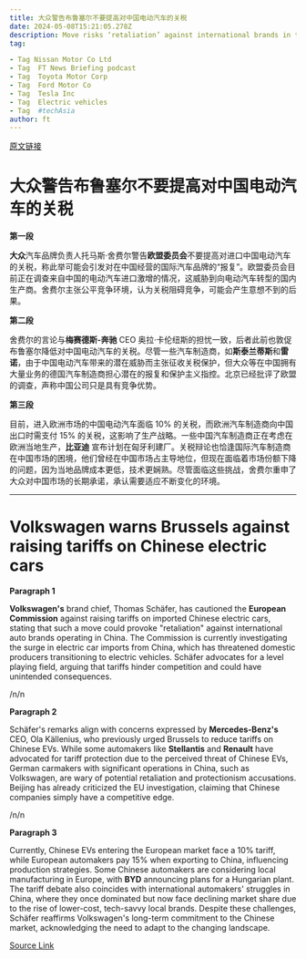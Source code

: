 ```yaml
---
title: 大众警告布鲁塞尔不要提高对中国电动汽车的关税
date: 2024-05-08T15:21:05.278Z
description: Move risks ‘retaliation’ against international brands in the country, German carmaker’s brand chief tells FT car summit
tag: 

- Tag Nissan Motor Co Ltd
- Tag  FT News Briefing podcast
- Tag  Toyota Motor Corp
- Tag  Ford Motor Co
- Tag  Tesla Inc
- Tag  Electric vehicles
- Tag  #techAsia
author: ft
---
```


[原文链接](https://ft.com/content/7441f808-8302-4344-a0b9-3f52d86e9d90)

# 大众警告布鲁塞尔不要提高对中国电动汽车的关税

**第一段** 

**大众**汽车品牌负责人托马斯·舍费尔警告**欧盟委员会**不要提高对进口中国电动汽车的关税，称此举可能会引发对在中国经营的国际汽车品牌的“报复”。欧盟委员会目前正在调查来自中国的电动汽车进口激增的情况，这威胁到向电动汽车转型的国内生产商。舍费尔主张公平竞争环境，认为关税阻碍竞争，可能会产生意想不到的后果。

**第二段** 

舍费尔的言论与**梅赛德斯-奔驰** CEO 奥拉·卡伦纽斯的担忧一致，后者此前也敦促布鲁塞尔降低对中国电动汽车的关税。尽管一些汽车制造商，如**斯泰兰蒂斯**和**雷诺**，由于中国电动汽车带来的潜在威胁而主张征收关税保护，但大众等在中国拥有大量业务的德国汽车制造商担心潜在的报复和保护主义指控。北京已经批评了欧盟的调查，声称中国公司只是具有竞争优势。

**第三段** 

目前，进入欧洲市场的中国电动汽车面临 10% 的关税，而欧洲汽车制造商向中国出口时需支付 15% 的关税，这影响了生产战略。一些中国汽车制造商正在考虑在欧洲当地生产，**比亚迪** 宣布计划在匈牙利建厂。关税辩论也恰逢国际汽车制造商在中国市场的困境，他们曾经在中国市场占主导地位，但现在面临着市场份额下降的问题，因为当地品牌成本更低，技术更娴熟。尽管面临这些挑战，舍费尔重申了大众对中国市场的长期承诺，承认需要适应不断变化的环境。

---

# Volkswagen warns Brussels against raising tariffs on Chinese electric cars

**Paragraph 1** 

**Volkswagen's** brand chief, Thomas Schäfer, has cautioned the **European Commission** against raising tariffs on imported Chinese electric cars, stating that such a move could provoke "retaliation" against international auto brands operating in China. The Commission is currently investigating the surge in electric car imports from China, which has threatened domestic producers transitioning to electric vehicles. Schäfer advocates for a level playing field, arguing that tariffs hinder competition and could have unintended consequences.

/n/n

**Paragraph 2** 

Schäfer's remarks align with concerns expressed by **Mercedes-Benz's** CEO, Ola Källenius, who previously urged Brussels to reduce tariffs on Chinese EVs. While some automakers like **Stellantis** and **Renault** have advocated for tariff protection due to the perceived threat of Chinese EVs, German carmakers with significant operations in China, such as Volkswagen, are wary of potential retaliation and protectionism accusations. Beijing has already criticized the EU investigation, claiming that Chinese companies simply have a competitive edge.

/n/n

**Paragraph 3** 

Currently, Chinese EVs entering the European market face a 10% tariff, while European automakers pay 15% when exporting to China, influencing production strategies. Some Chinese automakers are considering local manufacturing in Europe, with **BYD** announcing plans for a Hungarian plant. The tariff debate also coincides with international automakers' struggles in China, where they once dominated but now face declining market share due to the rise of lower-cost, tech-savvy local brands. Despite these challenges, Schäfer reaffirms Volkswagen's long-term commitment to the Chinese market, acknowledging the need to adapt to the changing landscape.

[Source Link](https://ft.com/content/7441f808-8302-4344-a0b9-3f52d86e9d90)

